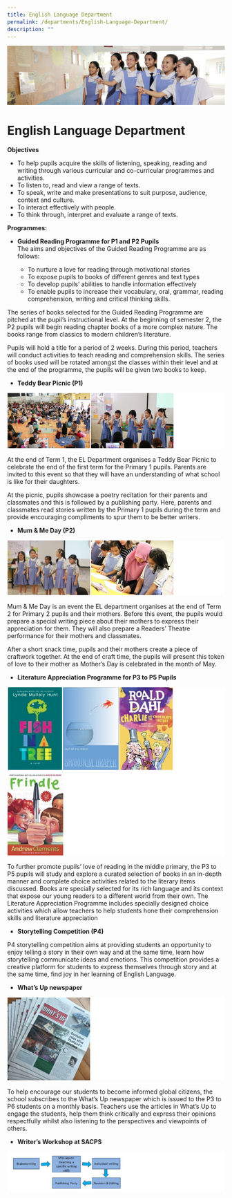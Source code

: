 ```yaml
---
title: English Language Department
permalink: /departments/English-Language-Department/
description: ""
---
```

![](/images/Departments.jpg)

English Language Department
===========================

<b>Objectives</b>

*   To help pupils acquire the skills of listening, speaking, reading and writing through various curricular and co-curricular programmes and activities.
*   To listen to, read and view a range of texts.
*   To speak, write and make presentations to suit purpose, audience, context and culture.
*   To interact effectively with people.
*   To think through, interpret and evaluate a range of texts.

<b>Programmes:</b>

*   <b>Guided Reading Programme for P1 and P2 Pupils</b>  
    The aims and objectives of the Guided Reading Programme are as follows:
    
    *   To nurture a love for reading through motivational stories
    *   To expose pupils to books of different genres and text types
    *   To develop pupils’ abilities to handle information effectively
    *   To enable pupils to increase their vocabulary, oral, grammar, reading comprehension, writing and critical thinking skills.

The series of books selected for the Guided Reading Programme are pitched at the pupil’s instructional level. At the beginning of semester 2, the P2 pupils will begin reading chapter books of a more complex nature. The books range from classics to modern children’s literature.

Pupils will hold a title for a period of 2 weeks. During this period, teachers will conduct activities to teach reading and comprehension skills. The series of books used will be rotated amongst the classes within their level and at the end of the programme, the pupils will be given two books to keep.

*   <b>Teddy Bear Picnic (P1)</b>

![](/images/EnglishLandDept1.png)

At the end of Term 1, the EL Department organises a Teddy Bear Picnic to celebrate the end of the first term for the Primary 1 pupils. Parents are invited to this event so that they will have an understanding of what school is like for their daughters.

At the picnic, pupils showcase a poetry recitation for their parents and classmates and this is followed by a publishing party. Here, parents and classmates read stories written by the Primary 1 pupils during the term and provide encouraging compliments to spur them to be better writers.

*   <b>Mum & Me Day (P2)</b>

![](/images/EnglishLangDept2.png)

Mum & Me Day is an event the EL department organises at the end of Term 2 for Primary 2 pupils and their mothers. Before this event, the pupils would prepare a special writing piece about their mothers to express their appreciation for them. They will also prepare a Readers’ Theatre performance for their mothers and classmates.

After a short snack time, pupils and their mothers create a piece of craftwork together. At the end of craft time, the pupils will present this token of love to their mother as Mother’s Day is celebrated in the month of May.

*   <b>Literature Appreciation Programme for P3 to P5 Pupils</b>

![](/images/EnglishLangDept3.png)

To further promote pupils’ love of reading in the middle primary, the P3 to P5 pupils will study and explore a curated selection of books in an in-depth manner and complete choice activities related to the literary items discussed. Books are specially selected for its rich language and its context that expose our young readers to a different world from their own. The Literature Appreciation Programme includes specially designed choice activities which allow teachers to help students hone their comprehension skills and literature appreciation

*   <b>Storytelling Competition (P4)</b>

P4 storytelling competition aims at providing students an opportunity to enjoy telling a story in their own way and at the same time, learn how storytelling communicate ideas and emotions. This competition provides a creative platform for students to express themselves through story and at the same time, find joy in her learning of English Language.

*   <b>What’s Up newspaper</b>

![](/images/EnglishLangDept4.png)

To help encourage our students to become informed global citizens, the school subscribes to the What’s Up newspaper which is issued to the P3 to P6 students on a monthly basis. Teachers use the articles in What’s Up to engage the students, help them think critically and express their opinions respectfully whilst also listening to the perspectives and viewpoints of others.

*   <b>Writer’s Workshop at SACPS</b>

![](/images/EnglishLangDept5.png)